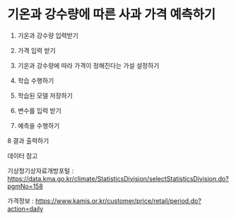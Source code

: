 # 기온과 강수량에 따른 사과 가격 예측하기

1. 기온과 강수량 입력받기

2. 가격 입력 받기

3. 기온과 강수량에 따라 가격이 정해진다는 가설 설정하기

4. 학습 수행하기

5. 학습된 모델 저장하기

6. 변수를 입력 받기

7. 예측을 수행하기

8 결과 출력하기

데이터 참고 

기상청기상자료개방포털 : https://data.kma.go.kr/climate/StatisticsDivision/selectStatisticsDivision.do?pgmNo=158

가격정보 : https://www.kamis.or.kr/customer/price/retail/period.do?action=daily
